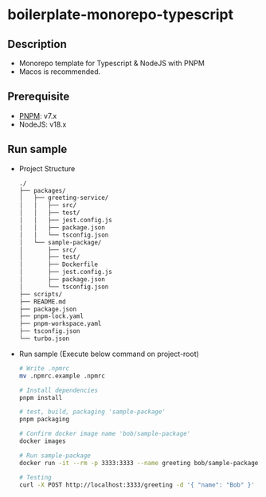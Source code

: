# boilerplate-monorepo-typescript

## Description

- Monorepo template for Typescript & NodeJS with PNPM
- Macos is recommended.

## Prerequisite

- [PNPM](https://pnpm.io/installation): v7.x
- NodeJS: v18.x

## Run sample

- Project Structure

  ```Bash
  ./
  ├── packages/
  │   ├── greeting-service/
  │   │   ├── src/
  │   │   ├── test/
  │   │   ├── jest.config.js
  │   │   ├── package.json
  │   │   └── tsconfig.json
  │   └── sample-package/
  │       ├── src/
  │       ├── test/
  │       ├── Dockerfile
  │       ├── jest.config.js
  │       ├── package.json
  │       └── tsconfig.json
  ├── scripts/
  ├── README.md
  ├── package.json
  ├── pnpm-lock.yaml
  ├── pnpm-workspace.yaml
  ├── tsconfig.json
  └── turbo.json
  ```

- Run sample (Execute below command on project-root)

  ```Bash
  # Write .npmrc
  mv .npmrc.example .npmrc

  # Install dependencies
  pnpm install

  # test, build, packaging 'sample-package'
  pnpm packaging

  # Confirm docker image name 'bob/sample-package'
  docker images

  # Run sample-package
  docker run -it --rm -p 3333:3333 --name greeting bob/sample-package

  # Testing
  curl -X POST http://localhost:3333/greeting -d '{ "name": "Bob" }' -H 'Content-Type: application/json'
  ```
